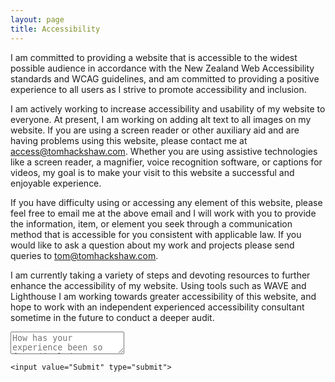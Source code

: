 ```yaml
---
layout: page
title: Accessibility
---
```


I am committed to providing a website that is accessible to the widest possible audience in accordance with the New Zealand Web Accessibility standards and WCAG guidelines, and am committed to providing a positive experience to all users as I strive to promote accessibility and inclusion.

I am actively working to increase accessibility and usability of my website to everyone. At present, I am working on adding alt text to all images on my website. If you are using a screen reader or other auxiliary aid and are having problems using this website, please contact me at [access@tomhackshaw.com](mailto:access@tomhackshaw.com). Whether you are using assistive technologies like a screen reader, a magnifier, voice recognition software, or captions for videos, my goal is to make your visit to this website a successful and enjoyable experience.

If you have difficulty using or accessing any element of this website, please feel free to email me at the above email and I will work with you to provide the information, item, or element you seek through a communication method that is accessible for you consistent with applicable law. If you would like to ask a question about my work and projects please send queries to [tom@tomhackshaw.com](mailto:tom@tomhackshaw.com).

I am currently taking a variety of steps and devoting resources to further enhance the accessibility of my website. Using tools such as WAVE and Lighthouse I am working towards greater accessibility of this website, and hope to work with an independent experienced accessibility consultant sometime in the future to conduct a deeper audit.

<form id="contactform" action="https://formsubmit.io/send/7078d347-1e36-4e2f-9e0d-ab9e17eed096 " method="POST">
        <input name="_formsubmit_id" type="text" style="display:none">
        <input name="entry" type="hidden" value="${state.page().v('title')}">
        <textarea name="message" placeholder="How has your experience been so far? (include your email for a reply)..." class="input-clean w-1 mb0-5" required></textarea>
    <input name="_formsubmit_id" type="text" style="display:none">

    <input value="Submit" type="submit">
</form>

